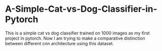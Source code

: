 # A-Simple-Cat-vs-Dog-Classifier-in-Pytorch
This is a simple cat vs dog classifier trained on 1000 images as my first project in pytorch. Now I am trying to make a comparative distinction between different cnn architecture using this dataset. 
